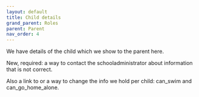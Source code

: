 ```yaml
---
layout: default
title: Child details
grand_parent: Roles
parent: Parent
nav_order: 4
---
```


We have details of the child which we show to the parent here.

New, required: a way to contact the schooladministrator about information that is not correct.

Also a link to or a way to change the info we hold per child: can_swim and can_go_home_alone.
